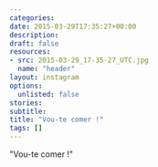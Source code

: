 ```yaml
---
categories:
date: 2015-03-29T17:35:27+00:00
description:
draft: false
resources:
- src: 2015-03-29_17-35-27_UTC.jpg
  name: "header"
layout: instagram
options:
  unlisted: false
stories:
subtitle:
title: "Vou-te comer !"
tags: []
---
```


"Vou-te comer !"
